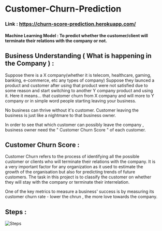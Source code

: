 # Customer-Churn-Prediction

### Link : https://churn-score-prediction.herokuapp.com/

#### Machine Learning Model : To predict whether the customer/client will terminate their relations with the company or not.

## Business Understanding ( What is happening in the Company ) :

Suppose there is a X company(whether it is telecom, healthcare, gaming, banking, e-commerce, etc any types of company)  Suppose they launced a product and customer after using that product were not satisfied due to some reason and start switching to another Y company product and using it. 
Here it means... that customer churn from X company and will more to Y company or in simple word people starting leaving your business.

No business can thrive without it's customer.
Customer leaving the business is just like a nightmare to that business owner.    

In order to see that which customer can possibly leave the company , business owner need the " Customer Churn Score " of each customer.


## Customer Churn Score :


Customer Churn refers to the process of identifying all the possible customer or clients who will terminate their relations with the company. It is a very important factor for any organization as it used to estimate the growth of the organisation but also for predicting trends of future customers.
The task in this project is to classify the customer on whether they will stay with the company or terminate their interrelation.

One of the key metrics to measure a business' success is by measuring its customer churn rate - lower the chrun , the    more love towards the company.

## Steps :


   ![Steps](https://user-images.githubusercontent.com/86180971/123560765-e96fa480-d7c1-11eb-91c2-66100f98988d.jpg)
